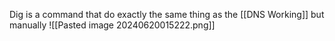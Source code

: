 Dig is a command that do exactly the same thing as the [[DNS Working]] but manually 
![[Pasted image 20240620015222.png]]